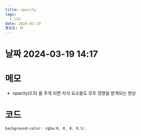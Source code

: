 ```yaml
---
title: opacity
tags:
  - CSS
date: 2024-03-19
중요도: 하
---
```

# 날짜  2024-03-19 14:17

# 메모

- opacity(0.5) 를 주게 되면 자식 요소들도 모두 영향을 받게되는 현상

# 코드
```css
background-color: rgba(0, 0, 0, 0.5),
```